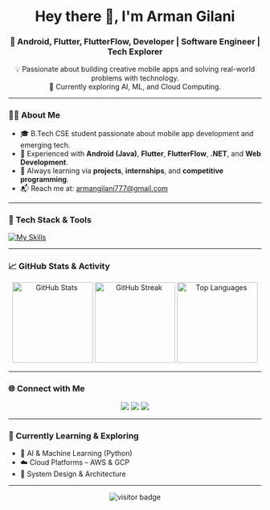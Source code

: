 <h1 align="center">Hey there 👋, I'm Arman Gilani</h1>
<h3 align="center">🚀 Android, Flutter, FlutterFlow, Developer | Software Engineer | Tech Explorer</h3>
<p align="center">
  💡 Passionate about building creative mobile apps and solving real-world problems with technology.<br/>
  🌱 Currently exploring AI, ML, and Cloud Computing.
</p>

---

### 🧑‍💻 About Me

- 🎓 B.Tech CSE student passionate about mobile app development and emerging tech.
- 📱 Experienced with **Android (Java)**, **Flutter**, **FlutterFlow**, **.NET**, and **Web Development**.
- 🚀 Always learning via **projects**, **internships**, and **competitive programming**.
- 📬 Reach me at: [armangilani777@gmail.com](mailto:armangilani777@gmail.com)

---

### 🔧 Tech Stack & Tools

[![My Skills](https://skillicons.dev/icons?i=c,cpp,java,python,html,css,javascript,net,dart,flutter,mysql,mongodb,firebase,androidstudio,vscode,linux,github)](https://skillicons.dev)

---

### 📈 GitHub Stats & Activity

<p align="center">
  <img src="https://github-readme-stats.vercel.app/api?username=Arman-Gilani&theme=tokyonight&show_icons=true&count_private=true" alt="GitHub Stats" height="160"/>
  <img src="https://streak-stats.demolab.com/?user=Arman-Gilani&theme=tokyonight&hide_border=false" alt="GitHub Streak" height="160"/>
  <img src="https://github-readme-stats.vercel.app/api/top-langs/?username=Arman-Gilani&theme=tokyonight&layout=compact" alt="Top Languages" height="160"/>
</p>

---

### 🌐 Connect with Me

<p align="center">
  <a href="mailto:armangilani777@gmail.com"><img src="https://img.shields.io/badge/Gmail-D14836?style=for-the-badge&logo=gmail&logoColor=white"></a>
  <a href="https://www.linkedin.com/in/arman-gilani"><img src="https://img.shields.io/badge/LinkedIn-blue?style=for-the-badge&logo=linkedin&logoColor=white"></a>
  <a href="https://github.com/Arman-Gilani"><img src="https://img.shields.io/badge/GitHub-181717?style=for-the-badge&logo=github&logoColor=white"></a>
</p>

---

### 🧠 Currently Learning & Exploring
- 🤖 AI & Machine Learning (Python)
- ☁️ Cloud Platforms – AWS & GCP
- 🧩 System Design & Architecture

---

<p align="center">
  <img src="https://komarev.com/ghpvc/?username=Arman-Gilani&label=Profile%20views&color=0e75b6&style=flat" alt="visitor badge" />
</p>
